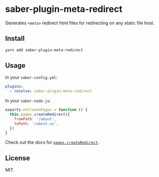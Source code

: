 # saber-plugin-meta-redirect

Generates `<meta>` redirect html files for redirecting on any static file host.

## Install

```bash
yarn add saber-plugin-meta-redirect
```

## Usage

In your `saber-config.yml`:

```yml
plugins:
  - resolve: saber-plugin-meta-redirect
```

In your `saber-node.js`:

```js
exports.onCreatePages = function () {
  this.pages.createRedirect({
    fromPath: '/about',
    toPath: '/about-us',
  })
}
```

Check out the docs for [`pages.createRedirect`](<https://saber.land/docs/saber-instance.html#pages.createredirect(config)>).

## License

MIT.
